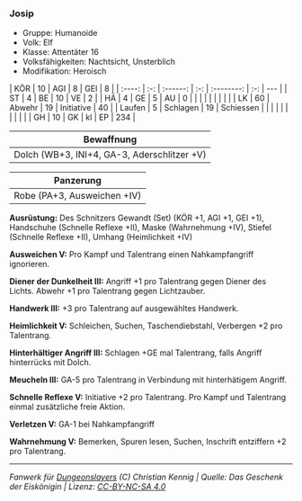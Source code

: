 ### Josip

- Gruppe: Humanoide
- Volk: Elf
- Klasse: Attentäter 16
- Volksfähigkeiten: Nachtsicht, Unsterblich
- Modifikation: Heroisch

|  KÖR   | 10  |   AGI    |  8  |    GEI     |  8  |
| :----: | :-: | :------: | :-: | :--------: | :-: | --- |
|   ST   |  4  |    BE    | 10  |     VE     |  2  |
|   HÄ   |  4  |    GE    |  5  |     AU     |  0  |
|        |     |          |     |            |     |     |
|   LK   | 60  |  Abwehr  | 19  | Initiative | 40  |
| Laufen |  5  | Schlagen | 19  | Schiessen  |     |
|        |     |          |     |            |     |     |
|   GH   | 10  |    GK    | kl  |     EP     | 234 |

|                 Bewaffnung                  |
| :-----------------------------------------: |
| Dolch (WB+3, INI+4, GA-3, Aderschlitzer +V) |

|          Panzerung          |
| :-------------------------: |
| Robe (PA+3, Ausweichen +IV) |

**Ausrüstung:** Des Schnitzers Gewandt (Set) (KÖR +1, AGI +1, GEI +1), Handschuhe (Schnelle Reflexe +II), Maske (Wahrnehmung +IV), Stiefel (Schnelle Reflexe +II), Umhang (Heimlichkeit +IV)

**Ausweichen V:** Pro Kampf und Talentrang einen Nahkampfangriff ignorieren.

**Diener der Dunkelheit III:** Angriff +1 pro Talentrang gegen Diener des Lichts. Abwehr +1 pro Talentrang gegen Lichtzauber.

**Handwerk III:** +3 pro Talentrang auf ausgewähltes Handwerk.

**Heimlichkeit V:** Schleichen, Suchen, Taschendiebstahl, Verbergen +2 pro Talentrang.

**Hinterhältiger Angriff III:** Schlagen +GE mal Talentrang, falls Angriff hinterrücks mit Dolch.

**Meucheln III:** GA-5 pro Talentrang in Verbindung mit hinterhätigem Angriff.

**Schnelle Reflexe V:** Initiative +2 pro Talentrang. Pro Kampf und Talentrang einmal zusätzliche freie Aktion.

**Verletzen V:** GA-1 bei Nahkampfangriff

**Wahrnehmung V:** Bemerken, Spuren lesen, Suchen, Inschrift entziffern +2 pro Talentrang.

---

_Fanwerk für [Dungeonslayers](https://www.dungeonslayers.net/) (C) Christian Kennig | Quelle: Das Geschenk der Eiskönigin | Lizenz: [CC-BY-NC-SA 4.0](https://creativecommons.org/licenses/by-nc-sa/4.0/deed.de)_
